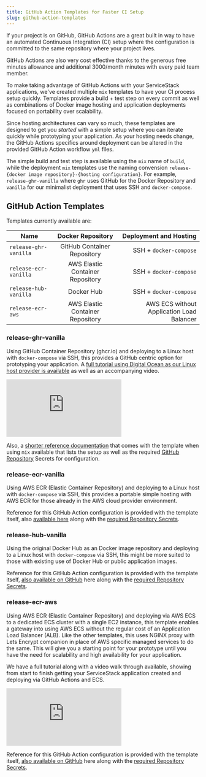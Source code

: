 ```yaml
---
title: GitHub Action Templates for Faster CI Setup
slug: github-action-templates
---
```


If your project is on GitHub, GitHub Actions are a great built in way to have an automated Continuous Integration (CI) setup where the configuration is committed to the same repository where your project lives.

GitHub Actions are also very cost effective thanks to the generous free minutes allowance and additional 3000/month minutes with every paid team member. 

To make taking advantage of GitHub Actions with your ServiceStack applications, we've created multiple `mix` templates to have your CI process setup quickly. Templates provide a build + test step on every commit as well as combinations of Docker image hosting and application deployments focused on portability over scalability. 

Since hosting architectures can vary so much, these templates are designed to get you *started* with a simple setup where you can iterate quickly while prototyping your application. As your hosting needs change, the GitHub Actions specifics around deployment can be altered in the provided GitHub Action workflow `yml` files.

The simple build and test step is available using the `mix` name of `build`, while the deployment `mix` templates use the naming convension `release-{docker image repository}-{hosting configuration}`. For example, `release-ghr-vanilla` where `ghr` uses GitHub for the Docker Repository and `vanilla` for our minimalist deployment that uses SSH and `docker-compose`.

## GitHub Action Templates

Templates currently available are:

<table style="width:100%">
  <thead>
    <tr>
      <th>Name</th>
      <th style="text-align: center">Docker Repository</th>
      <th style="text-align: right">Deployment and Hosting</th>
    </tr>
  </thead>
  <tbody>
    <tr>
      <td><code class="language-plaintext highlighter-rouge">release-ghr-vanilla</code></td>
      <td style="text-align: center">GitHub Container Repository</td>
      <td style="text-align: right">SSH + <code class="language-plaintext highlighter-rouge">docker-compose</code></td>
    </tr>
    <tr>
      <td><code class="language-plaintext highlighter-rouge">release-ecr-vanilla</code></td>
      <td style="text-align: center">AWS Elastic Container Repository</td>
      <td style="text-align: right">SSH + <code class="language-plaintext highlighter-rouge">docker-compose</code></td>
    </tr>
    <tr>
      <td><code class="language-plaintext highlighter-rouge">release-hub-vanilla</code></td>
      <td style="text-align: center">Docker Hub</td>
      <td style="text-align: right">SSH + <code class="language-plaintext highlighter-rouge">docker-compose</code></td>
    </tr>
    <tr>
      <td><code class="language-plaintext highlighter-rouge">release-ecr-aws</code></td>
      <td style="text-align: center">AWS Elastic Container Repository</td>
      <td style="text-align: right">AWS ECS without Application Load Balancer</td>
    </tr>
  </tbody>
</table>


### release-ghr-vanilla
Using GitHub Container Repository (ghcr.io) and deploying to a Linux host with `docker-compose` via SSH, this provides a GitHub centric option for prototyping your application. A [full tutorial using Digital Ocean as our Linux host provider is available](https://docs.servicestack.net/do-github-action-mix-deployment) as well as an accompanying video.

<iframe class="video-hd" src="https://www.youtube.com/embed/0PvzcnxlBvc" frameborder="0" allow="autoplay; encrypted-media" allowfullscreen></iframe>

Also, a [shorter reference documentation](https://github.com/ServiceStack/mix/blob/master/actions/release-ghr-vanilla/.github/workflows/README.md) that comes with the template when using `mix` available that lists the setup as well as the required [GitHub Repository](https://github.com/ServiceStack/mix/blob/master/actions/release-ghr-vanilla/.github/workflows/README.md#github-repository-setup) Secrets for configuration.

### release-ecr-vanilla
Using AWS ECR (Elastic Container Repository) and deploying to a Linux host with `docker-compose` via SSH, this provides a portable simple hosting with AWS ECR for those already in the AWS cloud provider environment.

Reference for this GitHub Action configuration is provided with the template itself, also [available here](https://github.com/ServiceStack/mix/blob/master/actions/release-ecr-vanilla/.github/workflows/README.md) along with the [required Repository Secrets](https://github.com/ServiceStack/mix/blob/master/actions/release-ecr-vanilla/.github/workflows/README.md#github-repository-setup).

### release-hub-vanilla
Using the original Docker Hub as an Docker image repository and deploying to a Linux host with `docker-compose` via SSH, this might be more suited to those with existing use of Docker Hub or public application images.

Reference for this GitHub Action configuration is provided with the template itself, [also available on GitHub](https://github.com/ServiceStack/mix/blob/master/actions/release-hub-vanilla/.github/workflows/README.md) here along with the [required Repository Secrets](https://github.com/ServiceStack/mix/blob/master/actions/release-hub-vanilla/.github/workflows/README.md#github-repository-setup).

### release-ecr-aws
Using AWS ECR (Elastic Container Repository) and deploying via AWS ECS to a dedicated ECS cluster with a single EC2 instance, this template enables a gateway into using AWS ECS without the regular cost of an Application Load Balancer (ALB). Like the other templates, this uses NGINX proxy with Lets Encrypt companion in place of AWS specific managed services to do the same. This will give you a starting point for your prototype until you have the need for scalability and high availability for your application.

We have a full tutorial along with a video walk through available, showing from start to finish getting your ServiceStack application created and deploying via GitHub Actions and ECS. 

<iframe class="video-hd" src="https://www.youtube.com/embed/Eh4tvLN8i8g" frameborder="0" allow="autoplay; encrypted-media" allowfullscreen></iframe>

Reference for this GitHub Action configuration is provided with the template itself, [also available on GitHub](https://github.com/ServiceStack/mix/blob/master/actions/release-ecr-aws/.github/workflows/README.md) here along with the [required Repository Secrets](https://github.com/ServiceStack/mix/blob/master/actions/release-ecr-aws/.github/workflows/README.md#github-repository-setup).

